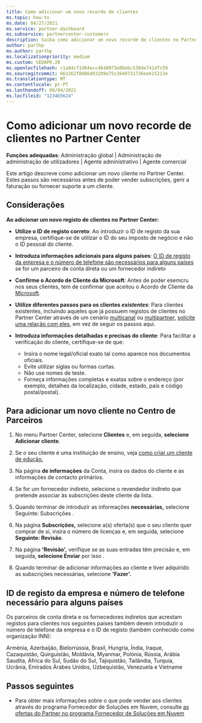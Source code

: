 ```yaml
---
title: Como adicionar um novo recorde de clientes
ms.topic: how-to
ms.date: 04/27/2021
ms.service: partner-dashboard
ms.subservice: partnercenter-customers
description: Saiba como adicionar um novo recorde de clientes no Partner Center. Em seguida, pode vender as subscrições do cliente, gerir a faturação ou fornecer apoio ao cliente.
author: parthp
ms.author: parthp
ms.localizationpriority: medium
ms.custom: SEOAPR.20
ms.openlocfilehash: c1a84cf1d04ecc4648973e0bebc5384e741dfc59
ms.sourcegitcommit: 663262f8986d03289e75c2649731736ee615213e
ms.translationtype: MT
ms.contentlocale: pt-PT
ms.lasthandoff: 09/04/2021
ms.locfileid: "123465624"
---
```

# <a name="how-to-add-a-new-customer-record-in-partner-center"></a>Como adicionar um novo recorde de clientes no Partner Center

**Funções adequadas**: Administração global | Administração de administração de utilizadores | Agente administrativo | Agente comercial

Este artigo descreve como adicionar um novo cliente no Partner Center. Estes passos são necessários antes de poder vender subscrições, gerir a faturação ou fornecer suporte a um cliente.

## <a name="considerations"></a>Considerações

**Ao adicionar um novo registo de clientes no Partner Center:**

- **Utilize o ID de registo correto**: Ao introduzir o ID de registo da sua empresa, certifique-se de utilizar o ID do seu imposto de negócio e não o ID pessoal do cliente.

- **Introduza informações adicionais para alguns países**: [O ID de registo da empresa e o número de telefone são necessários para alguns países](#company-registration-id-and-phone-number-required-for-some-countries) se for um parceiro de conta direta ou um fornecedor indireto
- **Confirme o Acordo de Cliente da Microsoft**: Antes de poder esemcru nos seus clientes, tem de confirmar que aceitou o Acordo de Cliente da [Microsoft](confirm-customer-agreement.md).
- **Utilize diferentes passos para os clientes *existentes***: Para clientes existentes, incluindo aqueles que já possuem registos de clientes no Partner Center através de um cenário [multicanal](multichannel.md) ou [multipartner,](multipartner.md) [solicite uma relação com eles](request-a-relationship-with-a-customer.md), em vez de seguir os passos aqui.
- **Introduza informações detalhadas e precisas do cliente**: Para facilitar a verificação do cliente, certifique-se de que:
  - Insira o nome legal/oficial exato tal como aparece nos documentos oficiais.
  - Evite utilizar siglas ou formas curtas.
  - Não use nomes de teste.
  - Forneça informações completas e exatas sobre o endereço (por exemplo, detalhes da localização, cidade, estado, país e código postal/postal).

## <a name="to-add-a-new-customer-in-partner-center"></a>Para adicionar um novo cliente no Centro de Parceiros

1. No menu Partner Center, selecione **Clientes** e, em seguida, **selecione Adicionar cliente**.
1. Se o seu cliente é uma instituição de ensino, veja [como criar um cliente de edução.](sell-to-education-customers.md)

1. Na página **de informações** da Conta, insira os dados do cliente e as informações de contacto primários.
  
1. Se for um fornecedor indireto, selecione o revendedor indireto que pretende associar às subscrições deste cliente da lista.

1. Quando terminar de introduzir as informações **necessárias,** selecione Seguinte: Subscrições .

1. Na página **Subscrições,** selecione a(s) oferta(s) que o seu cliente quer comprar de si, insira o número de licenças e, em seguida, selecione **Seguinte: Revisão**.

1. Na página **'Revisão',** verifique se as suas entradas têm precisão e, em seguida, **selecione Enviar** por isso .

1. Quando terminar de adicionar informações ao cliente e tiver adquirido as subscrições necessárias, selecione **'Fazer'.**

## <a name="company-registration-id-and-phone-number-required-for-some-countries"></a>ID de registo da empresa e número de telefone necessário para alguns países

Os parceiros de conta direta e os fornecedores indiretos que acrestam registos para clientes nos seguintes países também devem introduzir o número de telefone da empresa e o ID de registo (também conhecido como organização INN):

Arménia, Azerbaijão, Bielorrússia, Brasil, Hungria, Índia, Iraque, Cazaquistão, Quirguistão, Moldávia, Myanmar, Polónia, Rússia, Arábia Saudita, África do Sul, Sudão do Sul, Tajiquistão, Tailândia, Turquia, Ucrânia, Emirados Árabes Unidos, Uzbequistão, Venezuela e Vietname

## <a name="next-steps"></a>Passos seguintes

- Para obter mais informações sobre o que pode vender aos clientes através do programa Fornecedor de Soluções em Nuvem, consulte [as ofertas do Partner no programa Fornecedor de Soluções em Nuvem](csp-offers.md)
